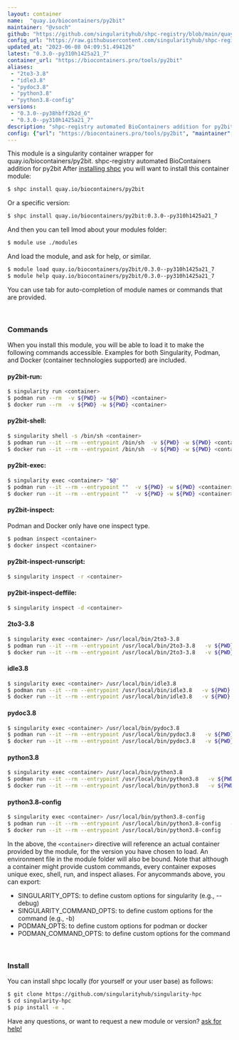 ```yaml
---
layout: container
name:  "quay.io/biocontainers/py2bit"
maintainer: "@vsoch"
github: "https://github.com/singularityhub/shpc-registry/blob/main/quay.io/biocontainers/py2bit/container.yaml"
config_url: "https://raw.githubusercontent.com/singularityhub/shpc-registry/main/quay.io/biocontainers/py2bit/container.yaml"
updated_at: "2023-06-08 04:09:51.494126"
latest: "0.3.0--py310h1425a21_7"
container_url: "https://biocontainers.pro/tools/py2bit"
aliases:
 - "2to3-3.8"
 - "idle3.8"
 - "pydoc3.8"
 - "python3.8"
 - "python3.8-config"
versions:
 - "0.3.0--py38hbff2b2d_6"
 - "0.3.0--py310h1425a21_7"
description: "shpc-registry automated BioContainers addition for py2bit"
config: {"url": "https://biocontainers.pro/tools/py2bit", "maintainer": "@vsoch", "description": "shpc-registry automated BioContainers addition for py2bit", "latest": {"0.3.0--py310h1425a21_7": "sha256:87deddb5652581e0790472d2ef1f5ea07883d764daa895127750084a281acbeb"}, "tags": {"0.3.0--py38hbff2b2d_6": "sha256:1a862eb1ecd5913bd7b4834f327f18bb26ab9b0f6e20d8141a3c77ee01c58296", "0.3.0--py310h1425a21_7": "sha256:87deddb5652581e0790472d2ef1f5ea07883d764daa895127750084a281acbeb"}, "docker": "quay.io/biocontainers/py2bit", "aliases": {"2to3-3.8": "/usr/local/bin/2to3-3.8", "idle3.8": "/usr/local/bin/idle3.8", "pydoc3.8": "/usr/local/bin/pydoc3.8", "python3.8": "/usr/local/bin/python3.8", "python3.8-config": "/usr/local/bin/python3.8-config"}}
---
```


This module is a singularity container wrapper for quay.io/biocontainers/py2bit.
shpc-registry automated BioContainers addition for py2bit
After [installing shpc](#install) you will want to install this container module:


```bash
$ shpc install quay.io/biocontainers/py2bit
```

Or a specific version:

```bash
$ shpc install quay.io/biocontainers/py2bit:0.3.0--py310h1425a21_7
```

And then you can tell lmod about your modules folder:

```bash
$ module use ./modules
```

And load the module, and ask for help, or similar.

```bash
$ module load quay.io/biocontainers/py2bit/0.3.0--py310h1425a21_7
$ module help quay.io/biocontainers/py2bit/0.3.0--py310h1425a21_7
```

You can use tab for auto-completion of module names or commands that are provided.

<br>

### Commands

When you install this module, you will be able to load it to make the following commands accessible.
Examples for both Singularity, Podman, and Docker (container technologies supported) are included.

#### py2bit-run:

```bash
$ singularity run <container>
$ podman run --rm  -v ${PWD} -w ${PWD} <container>
$ docker run --rm  -v ${PWD} -w ${PWD} <container>
```

#### py2bit-shell:

```bash
$ singularity shell -s /bin/sh <container>
$ podman run --it --rm --entrypoint /bin/sh  -v ${PWD} -w ${PWD} <container>
$ docker run --it --rm --entrypoint /bin/sh  -v ${PWD} -w ${PWD} <container>
```

#### py2bit-exec:

```bash
$ singularity exec <container> "$@"
$ podman run --it --rm --entrypoint ""  -v ${PWD} -w ${PWD} <container> "$@"
$ docker run --it --rm --entrypoint ""  -v ${PWD} -w ${PWD} <container> "$@"
```

#### py2bit-inspect:

Podman and Docker only have one inspect type.

```bash
$ podman inspect <container>
$ docker inspect <container>
```

#### py2bit-inspect-runscript:

```bash
$ singularity inspect -r <container>
```

#### py2bit-inspect-deffile:

```bash
$ singularity inspect -d <container>
```


#### 2to3-3.8

```bash
$ singularity exec <container> /usr/local/bin/2to3-3.8
$ podman run --it --rm --entrypoint /usr/local/bin/2to3-3.8   -v ${PWD} -w ${PWD} <container> -c " $@"
$ docker run --it --rm --entrypoint /usr/local/bin/2to3-3.8   -v ${PWD} -w ${PWD} <container> -c " $@"
```


#### idle3.8

```bash
$ singularity exec <container> /usr/local/bin/idle3.8
$ podman run --it --rm --entrypoint /usr/local/bin/idle3.8   -v ${PWD} -w ${PWD} <container> -c " $@"
$ docker run --it --rm --entrypoint /usr/local/bin/idle3.8   -v ${PWD} -w ${PWD} <container> -c " $@"
```


#### pydoc3.8

```bash
$ singularity exec <container> /usr/local/bin/pydoc3.8
$ podman run --it --rm --entrypoint /usr/local/bin/pydoc3.8   -v ${PWD} -w ${PWD} <container> -c " $@"
$ docker run --it --rm --entrypoint /usr/local/bin/pydoc3.8   -v ${PWD} -w ${PWD} <container> -c " $@"
```


#### python3.8

```bash
$ singularity exec <container> /usr/local/bin/python3.8
$ podman run --it --rm --entrypoint /usr/local/bin/python3.8   -v ${PWD} -w ${PWD} <container> -c " $@"
$ docker run --it --rm --entrypoint /usr/local/bin/python3.8   -v ${PWD} -w ${PWD} <container> -c " $@"
```


#### python3.8-config

```bash
$ singularity exec <container> /usr/local/bin/python3.8-config
$ podman run --it --rm --entrypoint /usr/local/bin/python3.8-config   -v ${PWD} -w ${PWD} <container> -c " $@"
$ docker run --it --rm --entrypoint /usr/local/bin/python3.8-config   -v ${PWD} -w ${PWD} <container> -c " $@"
```



In the above, the `<container>` directive will reference an actual container provided
by the module, for the version you have chosen to load. An environment file in the
module folder will also be bound. Note that although a container
might provide custom commands, every container exposes unique exec, shell, run, and
inspect aliases. For anycommands above, you can export:

 - SINGULARITY_OPTS: to define custom options for singularity (e.g., --debug)
 - SINGULARITY_COMMAND_OPTS: to define custom options for the command (e.g., -b)
 - PODMAN_OPTS: to define custom options for podman or docker
 - PODMAN_COMMAND_OPTS: to define custom options for the command

<br>

### Install

You can install shpc locally (for yourself or your user base) as follows:

```bash
$ git clone https://github.com/singularityhub/singularity-hpc
$ cd singularity-hpc
$ pip install -e .
```

Have any questions, or want to request a new module or version? [ask for help!](https://github.com/singularityhub/singularity-hpc/issues)